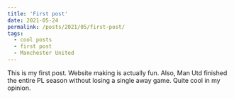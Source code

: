 ```yaml
---
title: 'First post'
date: 2021-05-24
permalink: /posts/2021/05/first-post/
tags:
  - cool posts
  - first post
  - Manchester United
---
```


This is my first post. Website making is actually fun. Also, Man Utd finished the entire PL season without losing a single away game. Quite cool in my opinion.
